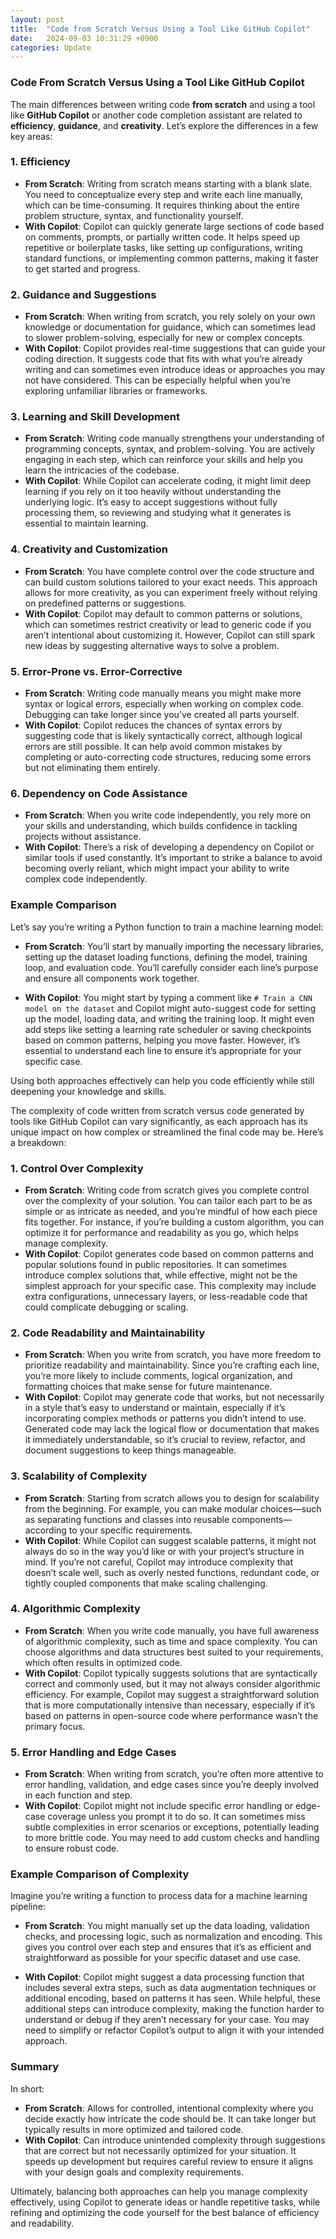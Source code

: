```yaml
---
layout: post
title:  "Code from Scratch Versus Using a Tool Like GitHub Copilot"
date:   2024-09-03 10:31:29 +0900
categories: Update
---
```

### Code From Scratch Versus Using a Tool Like GitHub Copilot 
The main differences between writing code **from scratch** and using a tool like **GitHub Copilot** or another code completion assistant are related to **efficiency**, **guidance**, and **creativity**. Let’s explore the differences in a few key areas:

### 1. **Efficiency**
   - **From Scratch**: Writing from scratch means starting with a blank slate. You need to conceptualize every step and write each line manually, which can be time-consuming. It requires thinking about the entire problem structure, syntax, and functionality yourself.
   - **With Copilot**: Copilot can quickly generate large sections of code based on comments, prompts, or partially written code. It helps speed up repetitive or boilerplate tasks, like setting up configurations, writing standard functions, or implementing common patterns, making it faster to get started and progress.

### 2. **Guidance and Suggestions**
   - **From Scratch**: When writing from scratch, you rely solely on your own knowledge or documentation for guidance, which can sometimes lead to slower problem-solving, especially for new or complex concepts.
   - **With Copilot**: Copilot provides real-time suggestions that can guide your coding direction. It suggests code that fits with what you’re already writing and can sometimes even introduce ideas or approaches you may not have considered. This can be especially helpful when you’re exploring unfamiliar libraries or frameworks.

### 3. **Learning and Skill Development**
   - **From Scratch**: Writing code manually strengthens your understanding of programming concepts, syntax, and problem-solving. You are actively engaging in each step, which can reinforce your skills and help you learn the intricacies of the codebase.
   - **With Copilot**: While Copilot can accelerate coding, it might limit deep learning if you rely on it too heavily without understanding the underlying logic. It’s easy to accept suggestions without fully processing them, so reviewing and studying what it generates is essential to maintain learning.

### 4. **Creativity and Customization**
   - **From Scratch**: You have complete control over the code structure and can build custom solutions tailored to your exact needs. This approach allows for more creativity, as you can experiment freely without relying on predefined patterns or suggestions.
   - **With Copilot**: Copilot may default to common patterns or solutions, which can sometimes restrict creativity or lead to generic code if you aren’t intentional about customizing it. However, Copilot can still spark new ideas by suggesting alternative ways to solve a problem.

### 5. **Error-Prone vs. Error-Corrective**
   - **From Scratch**: Writing code manually means you might make more syntax or logical errors, especially when working on complex code. Debugging can take longer since you’ve created all parts yourself.
   - **With Copilot**: Copilot reduces the chances of syntax errors by suggesting code that is likely syntactically correct, although logical errors are still possible. It can help avoid common mistakes by completing or auto-correcting code structures, reducing some errors but not eliminating them entirely.

### 6. **Dependency on Code Assistance**
   - **From Scratch**: When you write code independently, you rely more on your skills and understanding, which builds confidence in tackling projects without assistance.
   - **With Copilot**: There’s a risk of developing a dependency on Copilot or similar tools if used constantly. It’s important to strike a balance to avoid becoming overly reliant, which might impact your ability to write complex code independently.

### Example Comparison

Let’s say you’re writing a Python function to train a machine learning model:

- **From Scratch**: You’ll start by manually importing the necessary libraries, setting up the dataset loading functions, defining the model, training loop, and evaluation code. You’ll carefully consider each line’s purpose and ensure all components work together.
  
- **With Copilot**: You might start by typing a comment like `# Train a CNN model on the dataset` and Copilot might auto-suggest code for setting up the model, loading data, and writing the training loop. It might even add steps like setting a learning rate scheduler or saving checkpoints based on common patterns, helping you move faster. However, it’s essential to understand each line to ensure it’s appropriate for your specific case.

Using both approaches effectively can help you code efficiently while still deepening your knowledge and skills.

The complexity of code written from scratch versus code generated by tools like GitHub Copilot can vary significantly, as each approach has its unique impact on how complex or streamlined the final code may be. Here’s a breakdown:

### 1. **Control Over Complexity**
   - **From Scratch**: Writing code from scratch gives you complete control over the complexity of your solution. You can tailor each part to be as simple or as intricate as needed, and you’re mindful of how each piece fits together. For instance, if you’re building a custom algorithm, you can optimize it for performance and readability as you go, which helps manage complexity.
   - **With Copilot**: Copilot generates code based on common patterns and popular solutions found in public repositories. It can sometimes introduce complex solutions that, while effective, might not be the simplest approach for your specific case. This complexity may include extra configurations, unnecessary layers, or less-readable code that could complicate debugging or scaling.

### 2. **Code Readability and Maintainability**
   - **From Scratch**: When you write from scratch, you have more freedom to prioritize readability and maintainability. Since you’re crafting each line, you’re more likely to include comments, logical organization, and formatting choices that make sense for future maintenance.
   - **With Copilot**: Copilot may generate code that works, but not necessarily in a style that’s easy to understand or maintain, especially if it’s incorporating complex methods or patterns you didn’t intend to use. Generated code may lack the logical flow or documentation that makes it immediately understandable, so it’s crucial to review, refactor, and document suggestions to keep things manageable.

### 3. **Scalability of Complexity**
   - **From Scratch**: Starting from scratch allows you to design for scalability from the beginning. For example, you can make modular choices—such as separating functions and classes into reusable components—according to your specific requirements.
   - **With Copilot**: While Copilot can suggest scalable patterns, it might not always do so in the way you’d like or with your project’s structure in mind. If you’re not careful, Copilot may introduce complexity that doesn’t scale well, such as overly nested functions, redundant code, or tightly coupled components that make scaling challenging.

### 4. **Algorithmic Complexity**
   - **From Scratch**: When you write code manually, you have full awareness of algorithmic complexity, such as time and space complexity. You can choose algorithms and data structures best suited to your requirements, which often results in optimized code.
   - **With Copilot**: Copilot typically suggests solutions that are syntactically correct and commonly used, but it may not always consider algorithmic efficiency. For example, Copilot may suggest a straightforward solution that is more computationally intensive than necessary, especially if it’s based on patterns in open-source code where performance wasn’t the primary focus.

### 5. **Error Handling and Edge Cases**
   - **From Scratch**: When writing from scratch, you’re often more attentive to error handling, validation, and edge cases since you’re deeply involved in each function and step.
   - **With Copilot**: Copilot might not include specific error handling or edge-case coverage unless you prompt it to do so. It can sometimes miss subtle complexities in error scenarios or exceptions, potentially leading to more brittle code. You may need to add custom checks and handling to ensure robust code.

### Example Comparison of Complexity

Imagine you’re writing a function to process data for a machine learning pipeline:

- **From Scratch**: You might manually set up the data loading, validation checks, and processing logic, such as normalization and encoding. This gives you control over each step and ensures that it’s as efficient and straightforward as possible for your specific dataset and use case.

- **With Copilot**: Copilot might suggest a data processing function that includes several extra steps, such as data augmentation techniques or additional encoding, based on patterns it has seen. While helpful, these additional steps can introduce complexity, making the function harder to understand or debug if they aren’t necessary for your case. You may need to simplify or refactor Copilot’s output to align it with your intended approach.

### Summary

In short:
- **From Scratch**: Allows for controlled, intentional complexity where you decide exactly how intricate the code should be. It can take longer but typically results in more optimized and tailored code.
- **With Copilot**: Can introduce unintended complexity through suggestions that are correct but not necessarily optimized for your situation. It speeds up development but requires careful review to ensure it aligns with your design goals and complexity requirements.

Ultimately, balancing both approaches can help you manage complexity effectively, using Copilot to generate ideas or handle repetitive tasks, while refining and optimizing the code yourself for the best balance of efficiency and readability.